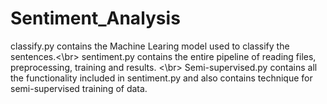 # Sentiment_Analysis

classify.py contains the Machine Learing model used to classify the sentences.<\br>
sentiment.py contains the entire pipeline of reading files, preprocessing, training and results. <\br>
Semi-supervised.py contains all the functionality included in sentiment.py and also contains technique for semi-supervised training of data.
